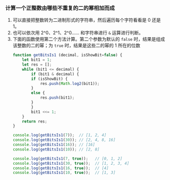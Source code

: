 


### 计算一个正整数由哪些不重复的二的幂相加而成
1. 可以直接把整数转为二进制形式的字符串，然后遍历每个字符看看是 0 还是 1。
2. 也可以依次用 2^0、2^1、2^0…… 和字符串进行 `&` 运算进行判断。
3. 下面的函数使用第二个方法计算。第二个参数为默认的 `false` 时，结果是组成该整数的二的幂；为 `true` 时，结果是这些二的幂的 1 所在的位数
    ```js
    function getBitsIs1 (decimal, isShowBit=false) {
        let bit1 = 1;
        let res = [];
        while (bit1 <= decimal) {
            if (bit1 & decimal) {
            if (isShowBit) {
                res.push(Math.log2(bit1));
            }
            else {
                res.push(bit1);
            }
            }
            bit1 <<= 1;
        }
        return res;
    }

    console.log(getBitsIs1(7));  // [1, 2, 4]
    console.log(getBitsIs1(30)); // [2, 4, 8, 16]
    console.log(getBitsIs1(16)); // [16]
    console.log(getBitsIs1(10)); // [2, 8]

    console.log(getBitsIs1(7, true));   // [0, 1, 2]     
    console.log(getBitsIs1(30, true));  // [1, 2, 3, 4] 
    console.log(getBitsIs1(16, true));  // [4]          
    console.log(getBitsIs1(10, true));  // [1, 3]  
    ```